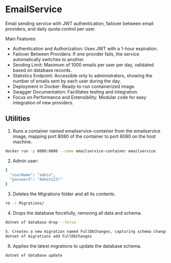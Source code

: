 # EmailService

Email sending service with JWT authentication, failover between email providers, and daily quota control per user.

Main Features:
- Authentication and Authorization: Uses JWT with a 1-hour expiration.
- Failover Between Providers: If one provider fails, the service automatically switches to another.
- Sending Limit: Maximum of 1000 emails per user per day, validated based on database records.
- Statistics Endpoint: Accessible only to administrators, showing the number of emails sent by each user during the day.
- Deployment in Docker: Ready-to-run containerized image.
- Swagger Documentation: Facilitates testing and integration.
- Focus on Performance and Extensibility: Modular code for easy integration of new providers.

## Utilities
1. Runs a container named emailservice-container from the emailservice image, mapping port 8080 of the container to port 8080 on the host machine.
```sh
docker run -p 8080:8080 --name emailservice-container emailservice
```


2. Admin user:
```sh
{
  "userName": "admin",
  "password": "Admin123!"
}
```

3. Deletes the Migrations folder and all its contents.
```sh
rm -r Migrations/
```

4. Drops the database forcefully, removing all data and schema.
```sh
dotnet ef database drop --force
```

```sh
5. Creates a new migration named FullDbChanges, capturing schema changes.
dotnet ef migrations add FullDbChanges
```

6. Applies the latest migrations to update the database schema.
```sh
dotnet ef database update
```